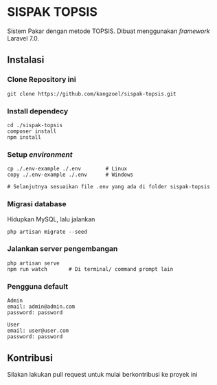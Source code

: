 # SISPAK TOPSIS

Sistem Pakar dengan metode TOPSIS. Dibuat menggunakan _framework_ Laravel 7.0.

## Instalasi

### Clone Repository ini

```
git clone https://github.com/kangzoel/sispak-topsis.git
```

### Install dependecy

```
cd ./sispak-topsis
composer install
npm install
```

### Setup _environment_

```
cp ./.env-example ./.env        # Linux
copy ./.env-example ./.env      # Windows

# Selanjutnya sesuaikan file .env yang ada di folder sispak-topsis
```

### Migrasi database

Hidupkan MySQL, lalu jalankan

```
php artisan migrate --seed
```

### Jalankan server pengembangan

```
php artisan serve
npm run watch       # Di terminal/ command prompt lain
```

### Pengguna default

```
Admin
email: admin@admin.com
password: password

User
email: user@user.com
password: password
```

## Kontribusi

Silakan lakukan pull request untuk mulai berkontribusi ke proyek ini
